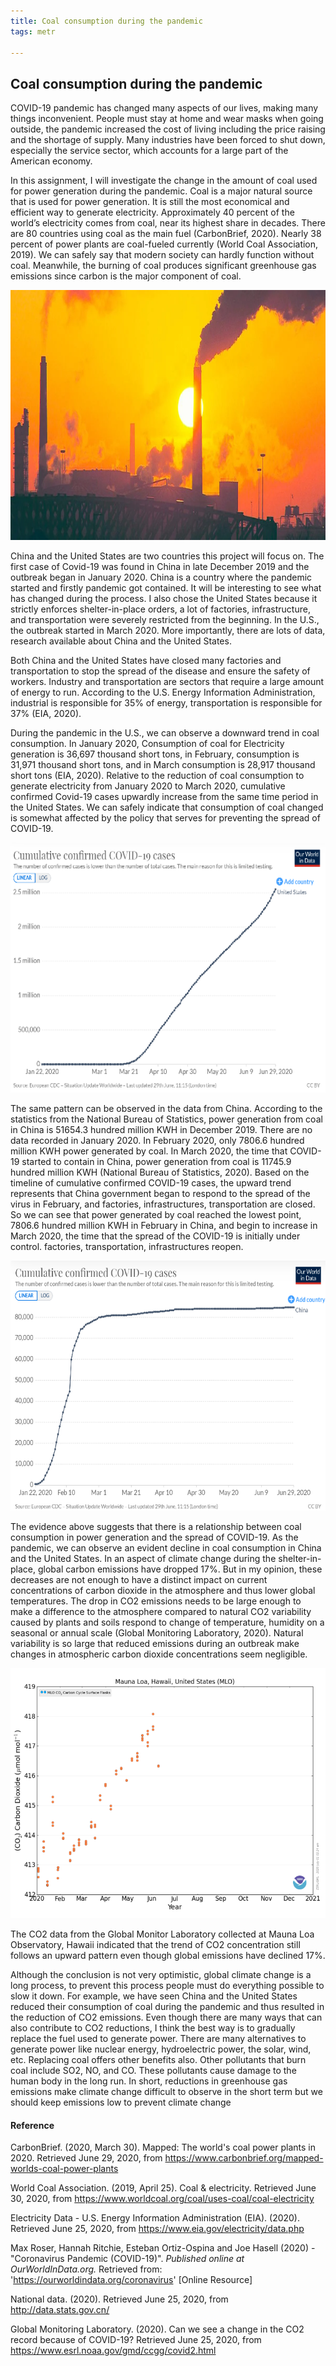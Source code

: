 ```yaml
---
title: Coal consumption during the pandemic
tags: metr

---
```


## Coal consumption during the pandemic

COVID-19 pandemic has changed many aspects of our lives, making many things inconvenient. People must stay at home and wear masks when going outside, the pandemic increased the cost of living including the price raising and the shortage of supply. Many industries have been forced to shut down, especially the service sector, which accounts for a large part of the American economy. 

 

In this assignment, I will investigate the change in the amount of coal used for power generation during the pandemic. Coal is a major natural source that is used for power generation. It is still the most economical and efficient way to generate electricity. Approximately 40 percent of the world’s electricity comes from coal, near its highest share in decades. There are 80 countries using coal as the main fuel (CarbonBrief, 2020). Nearly 38 percent of power plants are coal-fueled currently (World Coal Association, 2019). We can safely say that modern society can hardly function without coal. Meanwhile, the burning of coal produces significant greenhouse gas emissions since carbon is the major component of coal.

<img src = "/assets/images/Final_project/coal.png" width = "600" height = "400" />

China and the United States are two countries this project will focus on. The first case of Covid-19 was found in China in late December 2019 and the outbreak began in January 2020. China is a country where the pandemic started and firstly pandemic got contained. It will be interesting to see what has changed during the process. I also chose the United States because it strictly enforces shelter-in-place orders, a lot of factories, infrastructure, and transportation were severely restricted from the beginning. In the U.S., the outbreak started in March 2020. More importantly, there are lots of data, research available about China and the United States.

 

Both China and the United States have closed many factories and transportation to stop the spread of the disease and ensure the safety of workers. Industry and transportation are sectors that require a large amount of energy to run. According to the U.S. Energy Information Administration, industrial is responsible for 35% of energy, transportation is responsible for 37% (EIA, 2020). 

During the pandemic in the U.S., we can observe a downward trend in coal consumption. In January 2020, Consumption of coal for Electricity generation is 36,697 thousand short tons, in February, consumption is 31,971 thousand short tons, and in March consumption is 28,917 thousand short tons (EIA, 2020). Relative to the reduction of coal consumption to generate electricity from January 2020 to March 2020, cumulative confirmed Covid-19 cases upwardly increase from the same time period in the United States. We can safely indicate that consumption of coal changed is somewhat affected by the policy that serves for preventing the spread of COVID-19.

<img src = "/assets/images/Final_project/trend_us.png" width = "600" height = "400" />

The same pattern can be observed in the data from China. According to the statistics from the National Bureau of Statistics, power generation from coal in China is 51654.3 hundred million KWH in December 2019. There are no data recorded in January 2020. In February 2020, only 7806.6 hundred million KWH power generated by coal. In March 2020, the time that COVID-19 started to contain in China, power generation from coal is 11745.9 hundred million KWH (National Bureau of Statistics, 2020). Based on the timeline of cumulative confirmed COVID-19 cases, the upward trend represents that China government began to respond to the spread of the virus in February, and factories, infrastructures, transportation are closed. So we can see that power generated by coal reached the lowest point, 7806.6 hundred million KWH in February in China, and begin to increase in March 2020, the time that the spread of the COVID-19 is initially under control. factories, transportation, infrastructures reopen.

<img src = "/assets/images/Final_project/trend_cn.png" width = "600" height = "400" />

The evidence above suggests that there is a relationship between coal consumption in power generation and the spread of COVID-19. As the pandemic, we can observe an evident decline in coal consumption in China and the United States. In an aspect of climate change during the shelter-in-place, global carbon emissions have dropped 17%. But in my opinion, these decreases are not enough to have a distinct impact on current concentrations of carbon dioxide in the atmosphere and thus lower global temperatures. The drop in CO2 emissions needs to be large enough to make a difference to the atmosphere compared to natural CO2 variability caused by plants and soils respond to change of temperature, humidity on a seasonal or annual scale (Global Monitoring Laboratory, 2020). Natural variability is so large that reduced emissions during an outbreak make changes in atmospheric carbon dioxide concentrations seem negligible.

<img src = "/assets/images/Final_project/co2.png" width = "600" height = "400" />

The CO2 data from the Global Monitor Laboratory collected at Mauna Loa Observatory, Hawaii indicated that the trend of CO2 concentration still follows an upward pattern even though global emissions have declined 17%.

Although the conclusion is not very optimistic, global climate change is a long process, to prevent this process people must do everything possible to slow it down. For example, we have seen China and the United States reduced their consumption of coal during the pandemic and thus resulted in the reduction of CO2 emissions. Even though there are many ways that can also contribute to CO2 reductions, I think the best way is to gradually replace the fuel used to generate power. There are many alternatives to generate power like nuclear energy, hydroelectric power, the solar, wind, etc. Replacing coal offers other benefits also. Other pollutants that burn coal include SO2, NO, and CO. These pollutants cause damage to the human body in the long run. In short, reductions in greenhouse gas emissions make climate change difficult to observe in the short term but we should keep emissions low to prevent climate change





#### Reference

CarbonBrief. (2020, March 30). Mapped: The world's coal power plants in 2020. Retrieved June 29, 2020, from https://www.carbonbrief.org/mapped-worlds-coal-power-plants

World Coal Association. (2019, April 25). Coal & electricity. Retrieved June 30, 2020, from https://www.worldcoal.org/coal/uses-coal/coal-electricity

   Electricity Data - U.S. Energy Information Administration (EIA). (2020). Retrieved June 25, 2020, from https://www.eia.gov/electricity/data.php

 

Max Roser, Hannah Ritchie, Esteban Ortiz-Ospina and Joe Hasell (2020) - "Coronavirus Pandemic (COVID-19)". *Published online at OurWorldInData.org.* Retrieved from: 'https://ourworldindata.org/coronavirus' [Online Resource]

National data. (2020). Retrieved June 25, 2020, from http://data.stats.gov.cn/

 

Global Monitoring Laboratory. (2020). Can we see a change in the CO2 record because of COVID-19? Retrieved June 25, 2020, from https://www.esrl.noaa.gov/gmd/ccgg/covid2.html